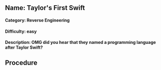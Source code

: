 ## Name: Taylor's First Swift
#### Category: Reverse Engineering
#### Difficulty: easy
#### Description: OMG did you hear that they named a programming language after Taylor Swift? 

## Procedure
